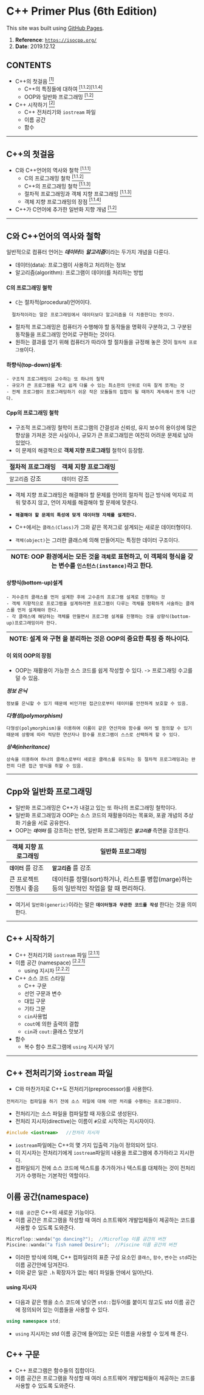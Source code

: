 # C++ Primer Plus (6th Edition)
This site was built using [GitHub Pages](https://pages.github.com/).

1. **Reference**: <a href="https://isocpp.org/" target="_blank">`https://isocpp.org/`</a>
1. **Date**: 2019.12.12


## **CONTENTS**
- C++의 첫걸음 <a href="#c의-첫걸음"><sup>[1]</sup></a>
  - C++의 특징들에 대하여 <a href="#cpp의-프로그래밍-철학"><sup>[1.1.2]</sup></a><a href="#이-외의-OOP의-장점"><sup>[1.1.4]</sup></a>
  - OOP와 일반화 프로그래밍 <a href="#Cpp와-일반화-프로그래밍"><sup>[1.2]</sup></a>
- C++ 시작하기 <a href="#c-시작하기"><sup>[2]</sup></a>
  - C++ 전처리기와 `iostream` 파일
  - 이름 공간
  - 함수

---


## C++의 첫걸음

- C와 C++언어의 역사와 철학 <a href="#c와-c언어의-역사와-철학"><sup>[1.1.1]</sup></a>
  - C의 프로그래밍 철학 <a href="#c의-프로그래밍-철학"><sup>[1.1.2]</sup></a>
  - C++의 프로그래밍 철학 <a href="#cpp의-프로그래밍-철학"><sup>[1.1.3]</sup></a>
  - 절차적 프로그래밍과 객체 지향 프로그래밍 <a href="#cpp의-프로그래밍-철학"><sup>[1.1.3]</sup></a>
  - 객체 지향 프로그래밍의 장점 <a href="#이-외의-OOP의-장점"><sup>[1.1.4]</sup></a>
- C++가 C언어에 추가한 일반화 지향 개념 <a href="#Cpp와-일반화-프로그래밍"><sup>[1.2]</sup></a>

---


C와 C++언어의 역사와 철학
---

일반적으로 컴퓨터 언어는 ***데이터***와 ***알고리즘***이라는 두가지 개념을 다룬다.

- 데이터(data): 프로그램이 사용하고 처리하는 정보
- 알고리즘(algorithm): 프로그램이 데이터를 처리하는 방법

<h4 id = "C_sec">C의 프로그래밍 철학</h4>

- `C`는 절차적(procedural)언어이다.
```   
  절차적이라는 말은 프로그래밍에서 데이터보다 알고리즘을 더 치중한다는 뜻이다. 
```
- 절차적 프로그래밍은 컴퓨터가 수행해야 할 동작들을 명확히 구분하고, 그 구분된 동작들을 프로그래밍 언어로 구현하는 것이다.
- 원하는 결과를 얻기 위해 컴퓨터가 따라야 할 절차들을 규정해 놓은 것이 `절차적 프로그램`이다.

#### 하향식(top-down)설계: 

```
- 구조적 프로그래밍이 고수하는 또 하나의 철학 
- 규모가 큰 프로그램을 작고 쉽게 다룰 수 있는 최소한의 단위로 더욱 잘게 쪼개는 것 
- 전체 프로그램이 프로그래밍하기 쉬운 작은 모듈들의 집합이 될 때까지 계속해서 쪼개 나간다. 
```

<h4 id = "Cpp_sec">Cpp의 프로그래밍 철학</h4>

- 구조적 프로그래밍 철학이 프로그램의 간결성과 신뢰성, 유지 보수의 용이성에 많은 향상을 가져온 것은 사실이나, 규모가 큰 프로그래밍은 여전히 어려운 문제로 남아 있었다. 
- 이 문제의 해결책으로 **객체 지향 프로그래밍** 철학이 등장함.

| 절차적 프로그래밍 | 객체 지향 프로그래밍 |
| --- | --- |
| `알고리즘` 강조 | `데이터` 강조 |

- 객체 지향 프로그래밍은 해결해야 할 문제를 언어의 절차적 접근 방식에 억지로 끼워 맞추지 않고, 언어 자체를 해결해야 할 문제에 맞춘다.
- **`해결해야 할 문제의 특성에 맞게 데이터형 자체를 설계한다.`**

- C++에서는 `클래스(Class)`가 그와 같은 목저그로 설계되는 새로운 데이터형이다.
- `객체(object)`는 그러한 클래스에 의해 만들어지는 특정한 데이터 구조이다.

| NOTE: OOP 환경에서는 모든 것을 `객체`로 표현하고, 이 객체의 형식을 갖는 변수를 `인스턴스(instance)`라고 한다. |
| --- |

#### 상향식(bottom-up)설계

```
- 저수준의 클래스를 먼저 설계한 후에 고수준의 프로그램 설계로 진행하는 것 
- 객체 지향적으로 프로그램을 설계하라면 프로그램이 다루는 객체를 정확하게 서술하는 클래스를 먼저 설계해야 한다. 
- 각 클래스에 해당하는 객체를 만들면서 프로그램 설계를 진행하는 것을 상향식(bottom-up)프로그래밍이라 한다.
```

| NOTE: **설계** 와 **구현** 을 분리하는 것은 OOP의 중요한 특징 중 하나이다. |
| --- |


<h4 id = "Oop_sec">이 외의 OOP의 장점</h4>

- OOP는 재활용이 가능한 소스 코드를 쉽게 작성할 수 있다. -> 프로그래밍 수고를 덜 수 있음.

***정보 은닉***
```
정보를 은닉할 수 있기 때문에 비인가된 접근으로부터 데이터를 안전하게 보호할 수 있음.
```

***다형성(polymorphism)***
```
다형성(polymorphism)을 이용하여 이름이 같은 연산자와 함수를 여러 벌 정의할 수 있기 때문에 상황에 따라 적당한 연산자나 함수를 프로그램이 스스로 선택하게 할 수 있다.
```

***상속(inheritance)***
```
상속을 이용하여 하나의 클래스로부터 새로운 클래스를 유도하는 등 절차적 프로그래밍과는 완전히 다른 접근 방식을 취할 수 있음.
```

---

Cpp와 일반화 프로그래밍
---

- 일반화 프로그래밍은 C++가 내걸고 있는 또 하나의 프로그래밍 철학이다. 
- 일반화 프로그래밍과 OOP는 소스 코드의 재활용이라는 목표와, 포괄 개념의 추상화 기술을 서로 공유한다.
- OOP는 ***`데이터`*** 를 강조하는 반면, 일반화 프로그래밍은 ***`알고리즘`*** 측면을 강조한다.

| 객체 지향 프로그래밍 | 일반화 프로그래밍 |
| --- | --- |
| **`데이터`** 를 강조 | **`알고리즘`** 를 강조 |
| 큰 프로젝트 진행시 좋음 | 데이터를 정렬(sort)하거나, 리스트를 병합(marge)하는 등의 일반적인 작업을 할 때 편리하다. |

- 여기서 `일반화(generic)`이라는 말은 **`데이터형과 무관한 코드를 작성`** 한다는 것을 의미한다.


---


## C++ 시작하기

- C++ 전처리기와 `iostream` 파일 <a href="#c-전처리기와-iostream-파일"><sup>[2.1.1]</sup></a>
- 이름 공간 (namespace) <a href="#이름-공간namespace"><sup>[2.2.1]</sup></a>
  - using 지시자 <a href="#using-지시자"><sup>[2.2.2]</sup></a>
- C++ 소스 코드 스타일
  - C++ 구문
  - 선언 구문과 변수
  - 대입 구문
  - 기타 그문
  - ```cin```사용법
  - ```cout```에 의한 출력의 결합
  - ```cin```과 ```cout:```클래스 맛보기
- 함수
  - 복수 함수 프로그램에 ```using``` 지시자 넣기


---


C++ 전처리기와 `iostream` 파일
---

- C와 마찬가지로 C++도 전처리기(preprocessor)를 사용한다.
```
전처리기는 컴파일을 하기 전에 소스 파일에 대해 어떤 처리를 수행하는 프로그램이다.
```
- 전처리기는 소스 파일을 컴파일할 때 자동으로 생성된다.
- 전처리 지시자(directive)는 이름이 `#`으로 시작하는 지시자이다.

```C
#include <iostream>   //전처리 지시자
```

- `iostream`파일에는 C++의 몇 가지 입출력 기능이 정의되어 있다.
- 이 지시자는 전처리기에게 `iostream`파일의 내용을 프로그램에 추가하라고 지시한다.
- 컴파일되기 전에 소스 코드에 텍스트를 추가하거나 텍스트를 대체하는 것이 전처리기가 수행하는 기본적인 역할이다.

이름 공간(namespace)
---

- `이름 공간`은 C++의 새로운 기능이다.
- 이름 공간은 프로그램을 작성할 때 여러 소프트웨어 개발업체들이 제공하는 코드를 사용할 수 있도록 도와준다.

```Cpp
Microflop::wanda("go dancing?");  //Microflop 이름 공간의 버전
Piscine::wanda("a fish named Desire");  //Piscine 이름 공간의 버전
```
- 이러한 방식에 의해, C++ 컴파일러의 표준 구성 요소인 `클래스`, `함수`, `변수`는 `std`라는 이름 공간안에 담겨진다.
- 이와 같은 일은 `.h` 확장자가 없는 헤더 파일들 안에서 일어난다.

#### using 지시자
- 다음과 같은 행을 소스 코드에 넣으면 `std::`접두어를 붙이지 않고도 std 이름 공간에 정의되어 있는 이름들을 사용할 수 있다.

```Cpp
using namespace std;
```
- `using` 지시자는 std 이름 공간에 들어있는 모든 이름을 사용할 수 있게 해 준다.


C++ 구문
---

- C++ 프로그램은 함수들의 집합이다.
- 이름 공간은 프로그램을 작성할 때 여러 소프트웨어 개발업체들이 제공하는 코드를 사용할 수 있도록 도와준다.






